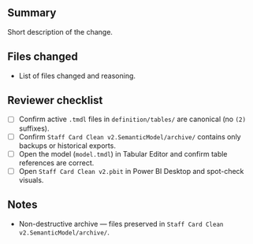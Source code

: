 ## Summary
Short description of the change.

## Files changed
- List of files changed and reasoning.

## Reviewer checklist
- [ ] Confirm active `.tmdl` files in `definition/tables/` are canonical (no `(2)` suffixes).
- [ ] Confirm `Staff Card Clean v2.SemanticModel/archive/` contains only backups or historical exports.
- [ ] Open the model (`model.tmdl`) in Tabular Editor and confirm table references are correct.
- [ ] Open `Staff Card Clean v2.pbit` in Power BI Desktop and spot-check visuals.

## Notes
- Non-destructive archive — files preserved in `Staff Card Clean v2.SemanticModel/archive/`.
